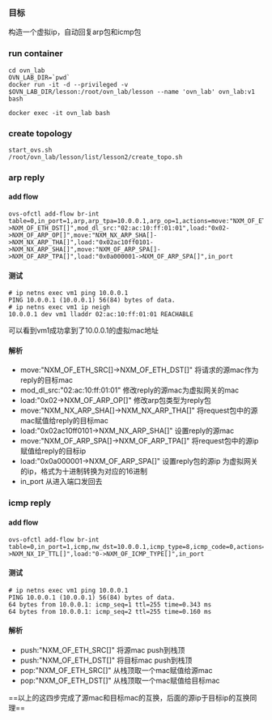 ### 目标
构造一个虚拟ip，自动回复arp包和icmp包

### run container

```
cd ovn_lab
OVN_LAB_DIR=`pwd`
docker run -it -d --privileged -v $OVN_LAB_DIR/lesson:/root/ovn_lab/lesson --name 'ovn_lab' ovn_lab:v1 bash

docker exec -it ovn_lab bash
```

### create topology

```
start_ovs.sh
/root/ovn_lab/lesson/list/lesson2/create_topo.sh
```

### arp reply
#### add flow
```
ovs-ofctl add-flow br-int table=0,in_port=1,arp,arp_tpa=10.0.0.1,arp_op=1,actions=move:"NXM_OF_ETH_SRC[]->NXM_OF_ETH_DST[]",mod_dl_src:"02:ac:10:ff:01:01",load:"0x02->NXM_OF_ARP_OP[]",move:"NXM_NX_ARP_SHA[]->NXM_NX_ARP_THA[]",load:"0x02ac10ff0101->NXM_NX_ARP_SHA[]",move:"NXM_OF_ARP_SPA[]->NXM_OF_ARP_TPA[]",load:"0x0a000001->NXM_OF_ARP_SPA[]",in_port

```
#### 测试
```
# ip netns exec vm1 ping 10.0.0.1
PING 10.0.0.1 (10.0.0.1) 56(84) bytes of data.
# ip netns exec vm1 ip neigh
10.0.0.1 dev vm1 lladdr 02:ac:10:ff:01:01 REACHABLE
```
可以看到vm1成功拿到了10.0.0.1的虚拟mac地址

#### 解析
- move:"NXM_OF_ETH_SRC[]->NXM_OF_ETH_DST[]"  将请求的源mac作为reply的目标mac
- mod_dl_src:"02:ac:10:ff:01:01" 修改reply的源mac为虚拟网关的mac
- load:"0x02->NXM_OF_ARP_OP[]" 修改arp包类型为reply包
- move:"NXM_NX_ARP_SHA[]->NXM_NX_ARP_THA[]" 将request包中的源mac赋值给reply的目标mac
- load:"0x02ac10ff0101->NXM_NX_ARP_SHA[]" 设置reply的源mac
- move:"NXM_OF_ARP_SPA[]->NXM_OF_ARP_TPA[]" 将request包中的源ip赋值给reply的目标ip
- load:"0x0a000001->NXM_OF_ARP_SPA[]" 设置reply包的源ip 为虚拟网关的ip，格式为十进制转换为对应的16进制
- in_port 从进入端口发回去


### icmp reply
#### add flow

```
ovs-ofctl add-flow br-int table=0,in_port=1,icmp,nw_dst=10.0.0.1,icmp_type=8,icmp_code=0,actions=push:"NXM_OF_ETH_SRC[]",push:"NXM_OF_ETH_DST[]",pop:"NXM_OF_ETH_SRC[]",pop:"NXM_OF_ETH_DST[]",push:"NXM_OF_IP_SRC[]",push:"NXM_OF_IP_DST[]",pop:"NXM_OF_IP_SRC[]",pop:"NXM_OF_IP_DST[]",load:"0xff->NXM_NX_IP_TTL[]",load:"0->NXM_OF_ICMP_TYPE[]",in_port

```

#### 测试

```
# ip netns exec vm1 ping 10.0.0.1
PING 10.0.0.1 (10.0.0.1) 56(84) bytes of data.
64 bytes from 10.0.0.1: icmp_seq=1 ttl=255 time=0.343 ms
64 bytes from 10.0.0.1: icmp_seq=2 ttl=255 time=0.160 ms
```

#### 解析
- push:"NXM_OF_ETH_SRC[]"  将源mac push到栈顶
- push:"NXM_OF_ETH_DST[]"  将目标mac push到栈顶
- pop:"NXM_OF_ETH_SRC[]"   从栈顶取一个mac赋值给源mac
- pop:"NXM_OF_ETH_DST[]"   从栈顶取一个mac赋值给目标mac

==以上的这四步完成了源mac和目标mac的互换，后面的源ip于目标ip的互换同理==
